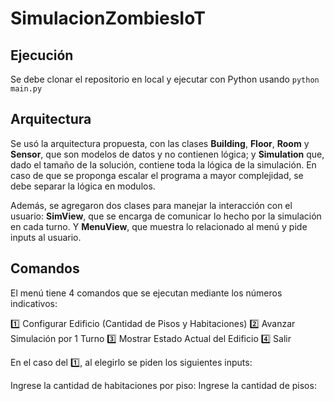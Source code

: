 # SimulacionZombiesIoT

## Ejecución

Se debe clonar el repositorio en local y ejecutar con Python usando ```python main.py```

## Arquitectura

Se usó la arquitectura propuesta, con las clases **Building**, **Floor**, **Room** y **Sensor**, que son modelos de datos y no contienen lógica; y **Simulation** que, dado el tamaño de la solución, contiene toda la lógica de la simulación. En caso de que se proponga escalar el programa a mayor complejidad, se debe separar la lógica en modulos. 

Además, se agregaron dos clases para manejar la interacción con el usuario: **SimView**, que se encarga de comunicar lo hecho por la simulación en cada turno. Y **MenuView**, que muestra lo relacionado al menú y pide inputs al usuario.

## Comandos

El menú tiene 4 comandos que se ejecutan mediante los números indicativos:

1️⃣  Configurar Edificio (Cantidad de Pisos y Habitaciones)
2️⃣  Avanzar Simulación por 1 Turno
3️⃣  Mostrar Estado Actual del Edificio
4️⃣  Salir

En el caso del 1️⃣, al elegirlo se piden los siguientes inputs:

Ingrese la cantidad de habitaciones por piso:
Ingrese la cantidad de pisos:
